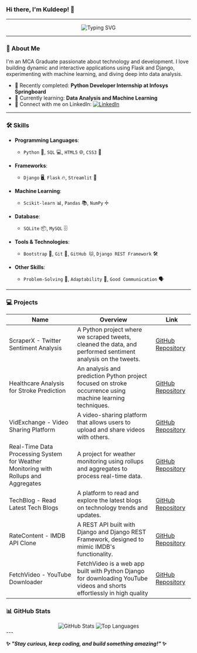 ### Hi there, I'm Kuldeep! 👋

---

<div align="center">
  <img src="https://readme-typing-svg.herokuapp.com?font=Fira+Code&size=24&duration=3000&pause=500&color=F7F7F7&center=true&vCenter=true&width=600&lines=Software+Developer+%7C+MCA+Graduate;Skilled+in+Python+programming;" alt="Typing SVG" />
</div>

---

### 🚀 About Me

I'm an MCA Graduate passionate about technology and development. I love building dynamic and interactive applications using Flask and Django, experimenting with machine learning, and diving deep into data analysis.

- 🔭 Recently completed: **Python Developer Internship at Infosys Springboard**
- 🌱 Currently learning: **Data Analysis and Machine Learning**
- 🔗 Connect with me on LinkedIn:
    [![LinkedIn](https://img.shields.io/badge/-LinkedIn-blue?style=flat-square&logo=linkedin)](https://linkedin.com/in/kuldeep7k)

---

### 🛠️ Skills

- **Programming Languages**: 
  - `Python` 🐍, `SQL` 💻, `HTML5` 🌐, `CSS3` 🎨

- **Frameworks**: 
  - `Django` 🖥️, `Flask` 🔥, `Streamlit` 🎥

- **Machine Learning**: 
  - `Scikit-learn` 📊, `Pandas` 📚, `NumPy` ➗

- **Database**: 
  - `SQLite` 📦, `MySQL` 🗄️

- **Tools & Technologies**: 
  - `Bootstrap` 🎨, `Git` 🐙, `GitHub 🐱`, `Django REST Framework` 🛠️ 

- **Other Skills**: 
  - `Problem-Solving` 🧠, `Adaptability` 🌱, `Good Communication` 🗣️

---

### 💻 Projects

| **Name**                                              | **Overview**                                                                                               | **Link**                                                                                                     |
|-------------------------------------------------------|-----------------------------------------------------------------------------------------------------------|-------------------------------------------------------------------------------------------------------------|
| ScraperX - Twitter Sentiment Analysis                 | A Python project where we scraped tweets, cleaned the data, and performed sentiment analysis on the tweets.                                    | [GitHub Repository](https://github.com/themanavpaul/scraperx-twitter-sentiment-analysis)                    |
| Healthcare Analysis for Stroke Prediction             | An analysis and prediction Python project focused on stroke occurrence using machine learning techniques.          | [GitHub Repository](https://github.com/Kuldeep7k/Healthcare_Analysis_for_Stroke_Prediction)                 |
| VidExchange - Video Sharing Platform                  | A video-sharing platform that allows users to upload and share videos with others.                         | [GitHub Repository](https://github.com/Kuldeep7k/VidExchange_-_Video-Sharing-Platform)                     |
| Real-Time Data Processing System for Weather Monitoring with Rollups and Aggregates | A project for weather monitoring using rollups and aggregates to process real-time data.                   | [GitHub Repository](https://github.com/Kuldeep7k/Real-Time-Data-Processing-System-for-Weather-Monitoring-with-Rollups-and-Aggregates) |
| TechBlog - Read Latest Tech Blogs                     | A platform to read and explore the latest blogs on technology trends and updates.                          | [GitHub Repository](https://github.com/Kuldeep7k/TechBlog-Read_Latest_Tech_Blogs)                          |
| RateContent - IMDB API Clone                          | A REST API built with Django and Django REST Framework, designed to mimic IMDB's functionality.                                                 | [GitHub Repository](https://github.com/Kuldeep7k/RateContent-IMDB_API_Clone)                               |
| FetchVideo - YouTube Downloader                       | FetchVideo is a web app built with Python Django for downloading YouTube videos and shorts effortlessly in high quality               | [GitHub Repository](https://github.com/Kuldeep7k/FetchVideo-YouTube_Downloader)                            |


### 📊 GitHub Stats
<div align="center">
    <img src="https://github-readme-stats.vercel.app/api?username=kuldeep7k&show_icons=true&theme=codeSTACKr&count_private=true&rank_icon=github" alt="GitHub Stats" />
    <img src="https://github-readme-stats.vercel.app/api/top-langs/?username=kuldeep7k&layout=donut&theme=codeSTACKr" alt="Top Languages" />
</div>
---

**✨ _"Stay curious, keep coding, and build something amazing!"_ ✨**

